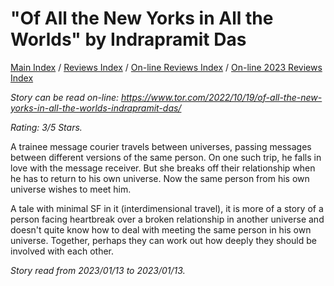 # "Of All the New Yorks in All the Worlds" by Indrapramit Das

[Main Index](../../../README.md) / [Reviews Index](../../README.md) / [On-line Reviews Index](../README.md) / [On-line 2023 Reviews Index](README.md)

*Story can be read on-line: <https://www.tor.com/2022/10/19/of-all-the-new-yorks-in-all-the-worlds-indrapramit-das/>*

*Rating: 3/5 Stars.*

A trainee message courier travels between universes, passing messages between different versions of the same person. On one such trip, he falls in love with the message receiver. But she breaks off their relationship when he has to return to his own universe. Now the same person from his own universe wishes to meet him.

A tale with minimal SF in it (interdimensional travel), it is more of a story of a person facing heartbreak over a broken relationship in another universe and doesn't quite know how to deal with meeting the same person in his own universe. Together, perhaps they can work out how deeply they should be involved with each other.

*Story read from 2023/01/13 to 2023/01/13.*
